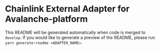 # Chainlink External Adapter for Avalanche-platform

This README will be generated automatically when code is merged to `develop`. If you would like to generate a preview of the README, please run `yarn generate:readme <ADAPTER_NAME>`.
